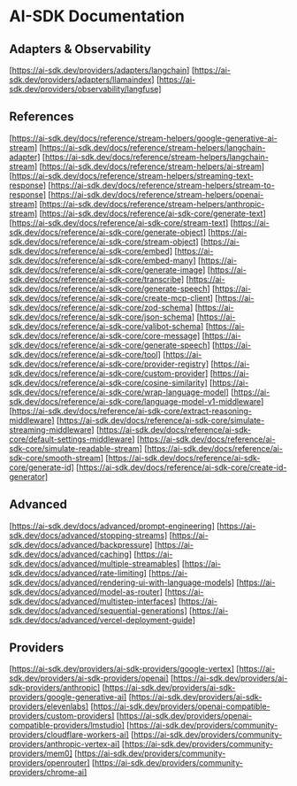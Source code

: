 # AI-SDK Documentation

## Adapters & Observability

[https://ai-sdk.dev/providers/adapters/langchain]
[https://ai-sdk.dev/providers/adapters/llamaindex]
[https://ai-sdk.dev/providers/observability/langfuse]

## References

[https://ai-sdk.dev/docs/reference/stream-helpers/google-generative-ai-stream]
[https://ai-sdk.dev/docs/reference/stream-helpers/langchain-adapter]
[https://ai-sdk.dev/docs/reference/stream-helpers/langchain-stream]
[https://ai-sdk.dev/docs/reference/stream-helpers/ai-stream]
[https://ai-sdk.dev/docs/reference/stream-helpers/streaming-text-response]
[https://ai-sdk.dev/docs/reference/stream-helpers/stream-to-response]
[https://ai-sdk.dev/docs/reference/stream-helpers/openai-stream]
[https://ai-sdk.dev/docs/reference/stream-helpers/anthropic-stream]
[https://ai-sdk.dev/docs/reference/ai-sdk-core/generate-text]
[https://ai-sdk.dev/docs/reference/ai-sdk-core/stream-text]
[https://ai-sdk.dev/docs/reference/ai-sdk-core/generate-object]
[https://ai-sdk.dev/docs/reference/ai-sdk-core/stream-object]
[https://ai-sdk.dev/docs/reference/ai-sdk-core/embed]
[https://ai-sdk.dev/docs/reference/ai-sdk-core/embed-many]
[https://ai-sdk.dev/docs/reference/ai-sdk-core/generate-image]
[https://ai-sdk.dev/docs/reference/ai-sdk-core/transcribe]
[https://ai-sdk.dev/docs/reference/ai-sdk-core/generate-speech]
[https://ai-sdk.dev/docs/reference/ai-sdk-core/create-mcp-client]
[https://ai-sdk.dev/docs/reference/ai-sdk-core/zod-schema]
[https://ai-sdk.dev/docs/reference/ai-sdk-core/json-schema]
[https://ai-sdk.dev/docs/reference/ai-sdk-core/valibot-schema]
[https://ai-sdk.dev/docs/reference/ai-sdk-core/core-message]
[https://ai-sdk.dev/docs/reference/ai-sdk-core/generate-speech]
[https://ai-sdk.dev/docs/reference/ai-sdk-core/tool]
[https://ai-sdk.dev/docs/reference/ai-sdk-core/provider-registry]
[https://ai-sdk.dev/docs/reference/ai-sdk-core/custom-provider]
[https://ai-sdk.dev/docs/reference/ai-sdk-core/cosine-similarity]
[https://ai-sdk.dev/docs/reference/ai-sdk-core/wrap-language-model]
[https://ai-sdk.dev/docs/reference/ai-sdk-core/language-model-v1-middleware]
[https://ai-sdk.dev/docs/reference/ai-sdk-core/extract-reasoning-middleware]
[https://ai-sdk.dev/docs/reference/ai-sdk-core/simulate-streaming-middleware]
[https://ai-sdk.dev/docs/reference/ai-sdk-core/default-settings-middleware]
[https://ai-sdk.dev/docs/reference/ai-sdk-core/simulate-readable-stream]
[https://ai-sdk.dev/docs/reference/ai-sdk-core/smooth-stream]
[https://ai-sdk.dev/docs/reference/ai-sdk-core/generate-id]
[https://ai-sdk.dev/docs/reference/ai-sdk-core/create-id-generator]

## Advanced

[https://ai-sdk.dev/docs/advanced/prompt-engineering]
[https://ai-sdk.dev/docs/advanced/stopping-streams]
[https://ai-sdk.dev/docs/advanced/backpressure]
[https://ai-sdk.dev/docs/advanced/caching]
[https://ai-sdk.dev/docs/advanced/multiple-streamables]
[https://ai-sdk.dev/docs/advanced/rate-limiting]
[https://ai-sdk.dev/docs/advanced/rendering-ui-with-language-models]
[https://ai-sdk.dev/docs/advanced/model-as-router]
[https://ai-sdk.dev/docs/advanced/multistep-interfaces]
[https://ai-sdk.dev/docs/advanced/sequential-generations]
[https://ai-sdk.dev/docs/advanced/vercel-deployment-guide]

## Providers

[https://ai-sdk.dev/providers/ai-sdk-providers/google-vertex]
[https://ai-sdk.dev/providers/ai-sdk-providers/openai]
[https://ai-sdk.dev/providers/ai-sdk-providers/anthropic]
[https://ai-sdk.dev/providers/ai-sdk-providers/google-generative-ai]
[https://ai-sdk.dev/providers/ai-sdk-providers/elevenlabs]
[https://ai-sdk.dev/providers/openai-compatible-providers/custom-providers]
[https://ai-sdk.dev/providers/openai-compatible-providers/lmstudio]
[https://ai-sdk.dev/providers/community-providers/cloudflare-workers-ai]
[https://ai-sdk.dev/providers/community-providers/anthropic-vertex-ai]
[https://ai-sdk.dev/providers/community-providers/mem0]
[https://ai-sdk.dev/providers/community-providers/openrouter]
[https://ai-sdk.dev/providers/community-providers/chrome-ai]

